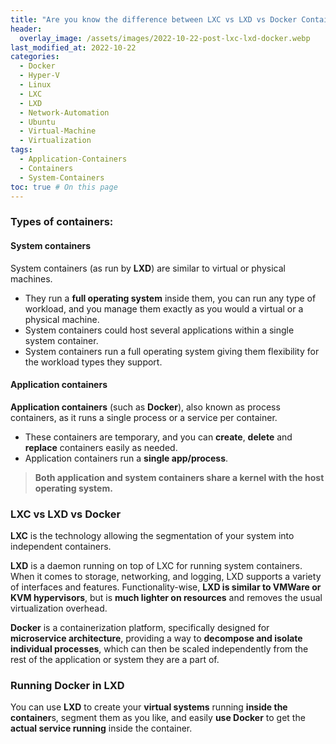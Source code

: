 ```yaml
---
title: "Are you know the difference between LXC vs LXD vs Docker Containers? let’s see it."
header:
  overlay_image: /assets/images/2022-10-22-post-lxc-lxd-docker.webp
last_modified_at: 2022-10-22
categories:
  - Docker
  - Hyper-V
  - Linux
  - LXC
  - LXD
  - Network-Automation
  - Ubuntu
  - Virtual-Machine
  - Virtualization
tags:
  - Application-Containers
  - Containers
  - System-Containers
toc: true # On this page
---
```



### Types of containers:

#### System containers 
System containers (as run by **LXD**) are similar to virtual or physical machines.

- They run a **full operating system** inside them, you can run any type of workload, and you manage them exactly as you would a virtual or a physical machine.
- System containers could host several applications within a single system container.
- System containers run a full operating system giving them flexibility for the workload types they support.

#### Application containers
**Application containers** (such as **Docker**), also known as process containers, as it runs a single process or a service per container.

- These containers are temporary, and you can **create**, **delete** and **replace** containers easily as needed.
- Application containers run a **single app/process**.

> **Both application and system containers share a kernel with the host operating system.**

### LXC vs LXD vs Docker

**LXC** is the technology allowing the segmentation of your system into independent containers.

**LXD** is a daemon running on top of LXC for running system containers. When it comes to storage, networking, and logging, LXD supports a variety of interfaces and features. Functionality-wise, **LXD is similar to VMWare or KVM hypervisors**, but is **much lighter on resources** and removes the usual virtualization overhead.

**Docker** is a containerization platform, specifically designed for **microservice architecture**, providing a way to **decompose and isolate individual processes**, which can then be scaled independently from the rest of the application or system they are a part of. 

### Running Docker in LXD

You can use **LXD** to create your **virtual systems** running **inside the container**s, segment them as you like, and easily **use Docker** to get the **actual service running** inside the container.
